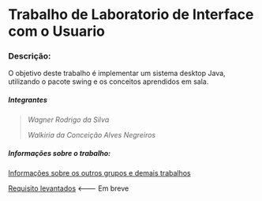 # Trabalho de Laboratorio de Interface com o Usuario

### Descrição:

O objetivo deste trabalho é implementar um sistema desktop Java, utilizando o pacote swing e os conceitos aprendidos em sala. 

##### Integrantes

> _Wagner Rodrigo da Silva_
>
> _Walkiria da Conceição Alves Negreiros_

##### Informações sobre o trabalho: 

[Informações sobre os outros grupos e demais trabalhos ](https://github.com/wagnerrodrigo/Laboratorio-de-Interface-com-o-Usuario/blob/master/Arquivos/Especifica%C3%A7%C3%B5es_Trabalho_1_2018.pdf)

[Requisito levantados]() <--- Em breve
